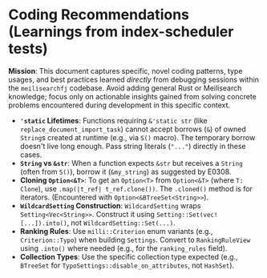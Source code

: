 # Coding Recommendations (Learnings from index-scheduler tests)

**Mission**: This document captures specific, novel coding patterns, type usages, and best practices learned *directly* from debugging sessions within the `meilisearchfj` codebase. Avoid adding general Rust or Meilisearch knowledge; focus only on actionable insights gained from solving concrete problems encountered during development in this specific context.

*   **`'static` Lifetimes**: Functions requiring `&'static str` (like `replace_document_import_task`) cannot accept borrows (`&`) of owned `String`s created at runtime (e.g., via `S()` macro). The temporary borrow doesn't live long enough. Pass string literals (`"..."`) directly in these cases.
*   **`String` vs `&str`**: When a function expects `&str` but receives a `String` (often from `S()`), borrow it (`&my_string`) as suggested by E0308.
*   **Cloning `Option<&T>`**: To get an `Option<T>` from `Option<&T>` (where `T: Clone`), use `.map(|t_ref| t_ref.clone())`. The `.cloned()` method is for iterators. (Encountered with `Option<&BTreeSet<String>>`).
*   **`WildcardSetting` Construction**: `WildcardSetting` wraps `Setting<Vec<String>>`. Construct it using `Setting::Set(vec![...]).into()`, not `WildcardSetting::Set(...)`.
*   **Ranking Rules**: Use `milli::Criterion` enum variants (e.g., `Criterion::Typo`) when building `Settings`. Convert to `RankingRuleView` using `.into()` where needed (e.g., for the `ranking_rules` field).
*   **Collection Types**: Use the specific collection type expected (e.g., `BTreeSet` for `TypoSettings::disable_on_attributes`, not `HashSet`).
